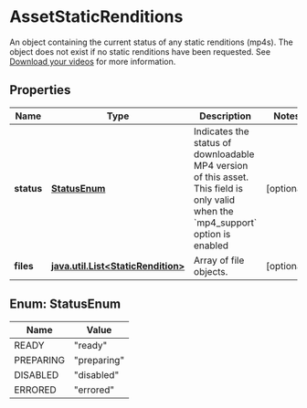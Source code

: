 

# AssetStaticRenditions

An object containing the current status of any static renditions (mp4s). The object does not exist if no static renditions have been requested. See [Download your videos](https://docs.mux.com/guides/enable-static-mp4-renditions) for more information.
## Properties

Name | Type | Description | Notes
------------ | ------------- | ------------- | -------------
**status** | [**StatusEnum**](#StatusEnum) | Indicates the status of downloadable MP4 version of this asset. This field is only valid when the &#x60;mp4_support&#x60; option is enabled |  [optional]
**files** | [**java.util.List&lt;StaticRendition&gt;**](StaticRendition.md) | Array of file objects. |  [optional]



## Enum: StatusEnum

Name | Value
---- | -----
READY | &quot;ready&quot;
PREPARING | &quot;preparing&quot;
DISABLED | &quot;disabled&quot;
ERRORED | &quot;errored&quot;



